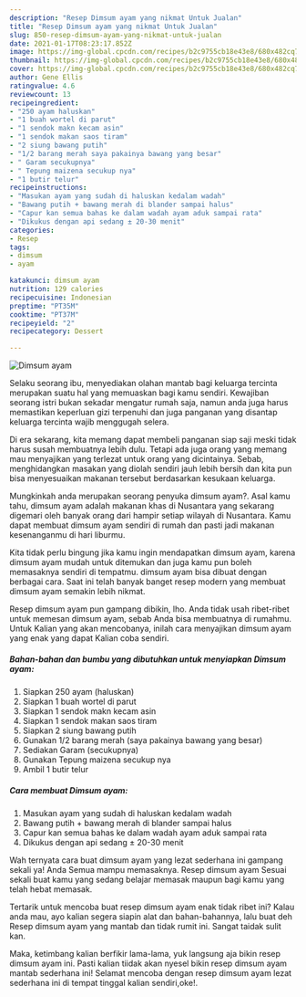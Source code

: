 ```yaml
---
description: "Resep Dimsum ayam yang nikmat Untuk Jualan"
title: "Resep Dimsum ayam yang nikmat Untuk Jualan"
slug: 850-resep-dimsum-ayam-yang-nikmat-untuk-jualan
date: 2021-01-17T08:23:17.852Z
image: https://img-global.cpcdn.com/recipes/b2c9755cb18e43e8/680x482cq70/dimsum-ayam-foto-resep-utama.jpg
thumbnail: https://img-global.cpcdn.com/recipes/b2c9755cb18e43e8/680x482cq70/dimsum-ayam-foto-resep-utama.jpg
cover: https://img-global.cpcdn.com/recipes/b2c9755cb18e43e8/680x482cq70/dimsum-ayam-foto-resep-utama.jpg
author: Gene Ellis
ratingvalue: 4.6
reviewcount: 13
recipeingredient:
- "250 ayam haluskan"
- "1 buah wortel di parut"
- "1 sendok makn kecam asin"
- "1 sendok makan saos tiram"
- "2 siung bawang putih"
- "1/2 barang merah saya pakainya bawang yang besar"
- " Garam secukupnya"
- " Tepung maizena secukup nya"
- "1 butir telur"
recipeinstructions:
- "Masukan ayam yang sudah di haluskan kedalam wadah"
- "Bawang putih + bawang merah di blander sampai halus"
- "Capur kan semua bahas ke dalam wadah ayam aduk sampai rata"
- "Dikukus dengan api sedang ± 20-30 menit"
categories:
- Resep
tags:
- dimsum
- ayam

katakunci: dimsum ayam 
nutrition: 129 calories
recipecuisine: Indonesian
preptime: "PT35M"
cooktime: "PT37M"
recipeyield: "2"
recipecategory: Dessert

---
```



![Dimsum ayam](https://img-global.cpcdn.com/recipes/b2c9755cb18e43e8/680x482cq70/dimsum-ayam-foto-resep-utama.jpg)

Selaku seorang ibu, menyediakan olahan mantab bagi keluarga tercinta merupakan suatu hal yang memuaskan bagi kamu sendiri. Kewajiban seorang istri bukan sekadar mengatur rumah saja, namun anda juga harus memastikan keperluan gizi terpenuhi dan juga panganan yang disantap keluarga tercinta wajib menggugah selera.

Di era  sekarang, kita memang dapat membeli panganan siap saji meski tidak harus susah membuatnya lebih dulu. Tetapi ada juga orang yang memang mau menyajikan yang terlezat untuk orang yang dicintainya. Sebab, menghidangkan masakan yang diolah sendiri jauh lebih bersih dan kita pun bisa menyesuaikan makanan tersebut berdasarkan kesukaan keluarga. 



Mungkinkah anda merupakan seorang penyuka dimsum ayam?. Asal kamu tahu, dimsum ayam adalah makanan khas di Nusantara yang sekarang digemari oleh banyak orang dari hampir setiap wilayah di Nusantara. Kamu dapat membuat dimsum ayam sendiri di rumah dan pasti jadi makanan kesenanganmu di hari liburmu.

Kita tidak perlu bingung jika kamu ingin mendapatkan dimsum ayam, karena dimsum ayam mudah untuk ditemukan dan juga kamu pun boleh memasaknya sendiri di tempatmu. dimsum ayam bisa dibuat dengan berbagai cara. Saat ini telah banyak banget resep modern yang membuat dimsum ayam semakin lebih nikmat.

Resep dimsum ayam pun gampang dibikin, lho. Anda tidak usah ribet-ribet untuk memesan dimsum ayam, sebab Anda bisa membuatnya di rumahmu. Untuk Kalian yang akan mencobanya, inilah cara menyajikan dimsum ayam yang enak yang dapat Kalian coba sendiri.

<!--inarticleads1-->

##### Bahan-bahan dan bumbu yang dibutuhkan untuk menyiapkan Dimsum ayam:

1. Siapkan 250 ayam (haluskan)
1. Siapkan 1 buah wortel di parut
1. Siapkan 1 sendok makn kecam asin
1. Siapkan 1 sendok makan saos tiram
1. Siapkan 2 siung bawang putih
1. Gunakan 1/2 barang merah (saya pakainya bawang yang besar)
1. Sediakan  Garam (secukupnya)
1. Gunakan  Tepung maizena secukup nya
1. Ambil 1 butir telur




<!--inarticleads2-->

##### Cara membuat Dimsum ayam:

1. Masukan ayam yang sudah di haluskan kedalam wadah
1. Bawang putih + bawang merah di blander sampai halus
1. Capur kan semua bahas ke dalam wadah ayam aduk sampai rata
1. Dikukus dengan api sedang ± 20-30 menit




Wah ternyata cara buat dimsum ayam yang lezat sederhana ini gampang sekali ya! Anda Semua mampu memasaknya. Resep dimsum ayam Sesuai sekali buat kamu yang sedang belajar memasak maupun bagi kamu yang telah hebat memasak.

Tertarik untuk mencoba buat resep dimsum ayam enak tidak ribet ini? Kalau anda mau, ayo kalian segera siapin alat dan bahan-bahannya, lalu buat deh Resep dimsum ayam yang mantab dan tidak rumit ini. Sangat taidak sulit kan. 

Maka, ketimbang kalian berfikir lama-lama, yuk langsung aja bikin resep dimsum ayam ini. Pasti kalian tiidak akan nyesel bikin resep dimsum ayam mantab sederhana ini! Selamat mencoba dengan resep dimsum ayam lezat sederhana ini di tempat tinggal kalian sendiri,oke!.

